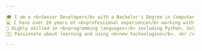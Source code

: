 ```yaml
---

🎓 I am a <b>Senior Developer</b> with a Bachelor's Degree in Computer Science and Software Engineering. <br />
💻 I have over 10 years of <b>professional experience</b> working with JS frameworks and creating business applications and platforms. <br />
🎢 Highly skilled in <b>programming languages</b> including Python, Solidity, Rust and more. <br />
👨‍💻 Passionate about learning and using <b>new technologies</b>. <br />

---
```

